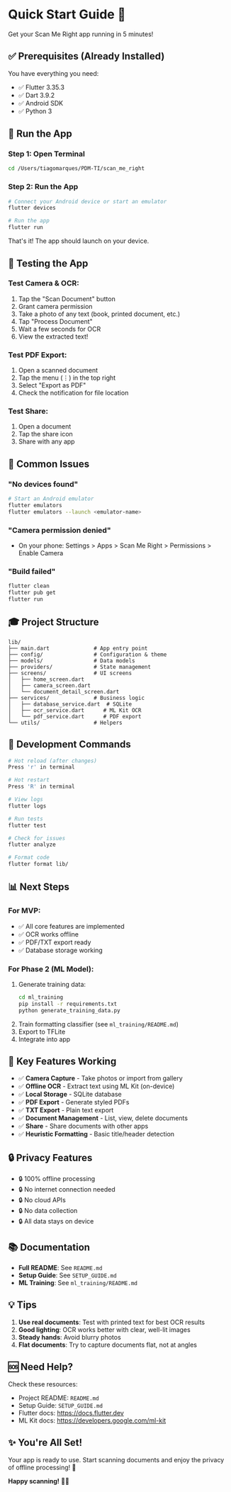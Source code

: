 # Quick Start Guide 🚀

Get your Scan Me Right app running in 5 minutes!

## ✅ Prerequisites (Already Installed)

You have everything you need:
- ✅ Flutter 3.35.3
- ✅ Dart 3.9.2
- ✅ Android SDK
- ✅ Python 3

## 🏃 Run the App

### Step 1: Open Terminal

```bash
cd /Users/tiagomarques/PDM-TI/scan_me_right
```

### Step 2: Run the App

```bash
# Connect your Android device or start an emulator
flutter devices

# Run the app
flutter run
```

That's it! The app should launch on your device.

## 📱 Testing the App

### Test Camera & OCR:
1. Tap the "Scan Document" button
2. Grant camera permission
3. Take a photo of any text (book, printed document, etc.)
4. Tap "Process Document"
5. Wait a few seconds for OCR
6. View the extracted text!

### Test PDF Export:
1. Open a scanned document
2. Tap the menu (⋮) in the top right
3. Select "Export as PDF"
4. Check the notification for file location

### Test Share:
1. Open a document
2. Tap the share icon
3. Share with any app

## 🐛 Common Issues

### "No devices found"
```bash
# Start an Android emulator
flutter emulators
flutter emulators --launch <emulator-name>
```

### "Camera permission denied"
- On your phone: Settings > Apps > Scan Me Right > Permissions > Enable Camera

### "Build failed"
```bash
flutter clean
flutter pub get
flutter run
```

## 🎓 Project Structure

```
lib/
├── main.dart              # App entry point
├── config/                # Configuration & theme
├── models/                # Data models
├── providers/             # State management
├── screens/               # UI screens
│   ├── home_screen.dart
│   ├── camera_screen.dart
│   └── document_detail_screen.dart
├── services/              # Business logic
│   ├── database_service.dart  # SQLite
│   ├── ocr_service.dart      # ML Kit OCR
│   └── pdf_service.dart      # PDF export
└── utils/                 # Helpers
```

## 🔧 Development Commands

```bash
# Hot reload (after changes)
Press 'r' in terminal

# Hot restart
Press 'R' in terminal

# View logs
flutter logs

# Run tests
flutter test

# Check for issues
flutter analyze

# Format code
flutter format lib/
```

## 📊 Next Steps

### For MVP:
- ✅ All core features are implemented
- ✅ OCR works offline
- ✅ PDF/TXT export ready
- ✅ Database storage working

### For Phase 2 (ML Model):
1. Generate training data:
   ```bash
   cd ml_training
   pip install -r requirements.txt
   python generate_training_data.py
   ```
2. Train formatting classifier (see `ml_training/README.md`)
3. Export to TFLite
4. Integrate into app

## 🎯 Key Features Working

- ✅ **Camera Capture** - Take photos or import from gallery
- ✅ **Offline OCR** - Extract text using ML Kit (on-device)
- ✅ **Local Storage** - SQLite database
- ✅ **PDF Export** - Generate styled PDFs
- ✅ **TXT Export** - Plain text export
- ✅ **Document Management** - List, view, delete documents
- ✅ **Share** - Share documents with other apps
- ✅ **Heuristic Formatting** - Basic title/header detection

## 🔒 Privacy Features

- 🔒 100% offline processing
- 🔒 No internet connection needed
- 🔒 No cloud APIs
- 🔒 No data collection
- 🔒 All data stays on device

## 📚 Documentation

- **Full README**: See `README.md`
- **Setup Guide**: See `SETUP_GUIDE.md`
- **ML Training**: See `ml_training/README.md`

## 💡 Tips

1. **Use real documents**: Test with printed text for best OCR results
2. **Good lighting**: OCR works better with clear, well-lit images
3. **Steady hands**: Avoid blurry photos
4. **Flat documents**: Try to capture documents flat, not at angles

## 🆘 Need Help?

Check these resources:
- Project README: `README.md`
- Setup Guide: `SETUP_GUIDE.md`
- Flutter docs: https://docs.flutter.dev
- ML Kit docs: https://developers.google.com/ml-kit

## ✨ You're All Set!

Your app is ready to use. Start scanning documents and enjoy the privacy of offline processing! 🎉

**Happy scanning!** 📸📄

